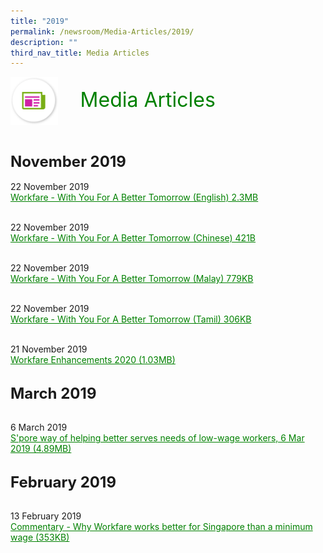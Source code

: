 ```yaml
---
title: "2019"
permalink: /newsroom/Media-Articles/2019/
description: ""
third_nav_title: Media Articles
---
```

<html>
<img align="left" src="/images/icons/ico_media_articles.png" class="PressReleaseIcon"><br><font align="center" color="green" size="+3">&nbsp;&nbsp;&nbsp;&nbsp;Media Articles</font>
<br><br><br><br>
	
<font size="+2"><b>November 2019</b></font><br><br>
22 November 2019<br>
<a class="hyperlink" href="https://www.workfare.gov.sg/files/pdf-media-articles/2019/november/Workfare%20-%20With%20You%20For%20A%20Better%20Tomorrow%20-%20English.pdf">Workfare - With You For A Better Tomorrow (English) 2.3MB </a><br><br>

22 November 2019<br>
<a class="hyperlink" href="https://www.workfare.gov.sg/files/pdf-media-articles/2019/november/Workfare%20-%20With%20You%20For%20A%20Better%20Tomorrow%20-%20Chinese.pdf">Workfare - With You For A Better Tomorrow (Chinese) 421B</a><br><br>

22 November 2019<br>
<a class="hyperlink" href="https://www.workfare.gov.sg/files/pdf-media-articles/2019/november/Workfare%20-%20With%20You%20For%20A%20Better%20Tomorrow%20-%20Malay.pdf">Workfare - With You For A Better Tomorrow (Malay) 779KB</a><br><br>

22 November 2019<br>
<a class="hyperlink" href="https://www.workfare.gov.sg/files/pdf-media-articles/2019/november/Workfare%20-%20With%20You%20For%20A%20Better%20Tomorrow%20-%20Tamil.pdf">Workfare - With You For A Better Tomorrow (Tamil) 306KB</a><br><br>

21 November 2019<br>
<a class="hyperlink" href="https://www.workfare.gov.sg/files/pdf-media-articles/2019/november/Workfare%20Enhancements%202020.pdf">Workfare Enhancements 2020 (1.03MB)</a><br><br>

<font size="+2"><b>March 2019</b></font><br><br>

6 March 2019<br>
<a class="hyperlink" href="https://www.workfare.gov.sg/files/pdf-media-articles/2019/march/Singapore%20way%20of%20helping%20better%20serves%20needs%20of%20low-wage%20workers.pdf">S'pore way of helping better serves needs of low-wage workers, 6 Mar 2019 (4.89MB)</a><br><br>

<font size="+2"><b>February 2019</b></font><br><br>

13 February 2019<br>
<a class="hyperlink" href="https://www.workfare.gov.sg/files/pdf-media-articles/2019/february/WhyWorkfareworksbetterforSG.pdf">Commentary - Why Workfare works better for Singapore than a minimum wage (353KB)</a>

<style>
img.PressReleaseIcon {
  height: 15%;
  width: 15%;
}
a.hyperlink {
    color:green;
  }
a.hyperlink:hover {
    color:MediumVioletRed;
}
</style>
</html>